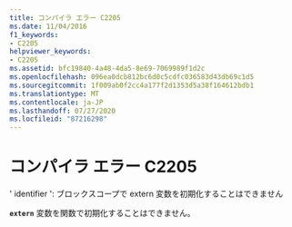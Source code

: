 ```yaml
---
title: コンパイラ エラー C2205
ms.date: 11/04/2016
f1_keywords:
- C2205
helpviewer_keywords:
- C2205
ms.assetid: bfc19840-4a48-4da5-8e69-7069989f1d2c
ms.openlocfilehash: 096ea0dcb812bc6d0c5cdfc036583d43db69c1d5
ms.sourcegitcommit: 1f009ab0f2cc4a177f2d1353d5a38f164612bdb1
ms.translationtype: MT
ms.contentlocale: ja-JP
ms.lasthandoff: 07/27/2020
ms.locfileid: "87216298"
---
```

# <a name="compiler-error-c2205"></a>コンパイラ エラー C2205

' identifier ': ブロックスコープで extern 変数を初期化することはできません

**`extern`** 変数を関数で初期化することはできません。
